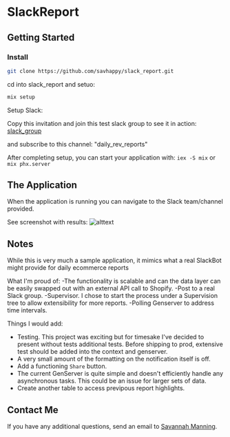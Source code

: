 # SlackReport

## **Getting Started**

### Install

```bash
git clone https://github.com/savhappy/slack_report.git
```

cd into slack_report and setuo:

```elixir
mix setup
```

Setup Slack:

Copy this invitation and join this test slack group to see it in action:
  [slack_group](https://join.slack.com/t/testslackapp-world/shared_invite/zt-2l0oz1ena-WfasXx1Vi8k_9g9H1HHL~w)

and subscribe to this channel:
"daily_rev_reports"

After completing setup, you can start your application with: `iex -S mix` or `mix phx.server`

## **The Application**

When the application is running you can navigate to the Slack team/channel provided.

See screenshot with results:
![alttext](https://github.com/savhappy/slack_report/blob/main/assets/Screenshot%202024-06-21%20at%202.29.38%E2%80%AFPM.png)

## **Notes**

While this is very much a sample application, it mimics what a real SlackBot might provide for daily ecommerce reports

What I'm proud of:
-The functionality is scalable and can the data layer can be easily swapped out with an external API call to Shopify.
-Post to a real Slack group.
-Supervisor. I chose to start the process under a Supervision tree to allow extensibility for more reports.
-Polling Genserver to address time intervals.

Things I would add:
- Testing. This project was exciting but for timesake I've decided to present without tests additional tests. Before shipping to prod, extensive test should be added into the context and genserver.
- A very small amount of the formatting on the notification itself is off.
- Add a functioning `Share` button.
- The current GenServer is quite simple and doesn't efficiently handle any asynchronous tasks. This could be an issue for larger sets of data. 
- Create another table to access previpous report highlights. 

## Contact Me

If you have any additional questions, send an email to [Savannah Manning](mailto:sm05908@gmail.com@gmail.com).